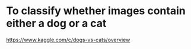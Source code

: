 # To classify whether images contain either a dog or a cat

https://www.kaggle.com/c/dogs-vs-cats/overview

